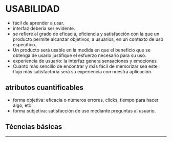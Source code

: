 # USABILIDAD
- fácil de aprender a usar.
- interfaz debería ser evidente.
- se refiere al grado de eficacia, eficiencia y satisfacción con la que un producto permite alcanzar objetivos, a usuarios, en un contexto de uso específico.
- Un producto será usable en la medida en que el beneficio que se obtenga de usarlo justifique el esfuerzo necesario para su uso.
- experiencia de usuario: la interfaz genera sensaciones y emociones
- Cuanto más sencillo de encontrar y más fácil de memorizar sea este flujo más satisfactoria será su experiencia con nuestra aplicación.
## atributos cuantificables
- forma objetiva: eficacia o números errores, clicks, tiempo para hacer algo, etc
- forma subjetiva: satisfacción de uso mediante preguntas al usuario.


## Técncias básicas
-----------------
